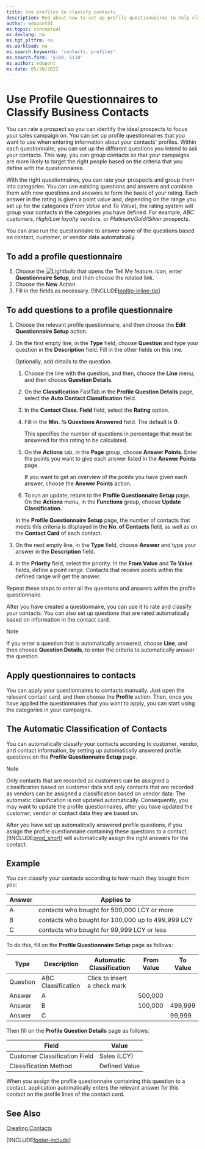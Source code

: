 ```yaml
---
title: Use profiles to classify contacts
description: Red about how to set up profile questionnaires to help classify your business contacts' profiles.
author: edupont04
ms.topic: conceptual
ms.devlang: na
ms.tgt_pltfrm: na
ms.workload: na
ms.search.keywords: 'contacts, profiles'
ms.search.form: '5109, 5110'
ms.author: edupont
ms.date: 05/20/2022
---
```


# <a name="use-profile-questionnaires-to-classify-business-contacts"></a><a name="use-profile-questionnaires-to-classify-business-contacts"></a>Use Profile Questionnaires to Classify Business Contacts

You can rate a prospect so you can identify the ideal prospects to focus your sales campaign on. You can set up profile questionnaires that you want to use when entering information about your contacts' profiles. Within each questionnaire, you can set up the different questions you intend to ask your contacts. This way, you can group contacts so that your campaigns are more likely to target the right people based on the criteria that you define with the questionnaires.  

With the right questionnaires, you can rate your prospects and group them into categories. You can use existing questions and answers and combine them with new questions and answers to form the basis of your rating. Each answer in the rating is given a point value and, depending on the range you set up for the categories (*From Value* and *To Value*), the rating system will group your contacts in the categories you have defined. For example, *ABC* customers, *High/Low loyalty* vendors, or *Platinum/Gold/Silver* prospects.  

You can also run the questionnaire to answer some of the questions based on contact, customer, or vendor data automatically.  

## <a name="to-add-a-profile-questionnaire"></a><a name="to-add-a-profile-questionnaire"></a>To add a profile questionnaire

1. Choose the ![Lightbulb that opens the Tell Me feature.](media/ui-search/search_small.png "Tell me what you want to do") icon, enter **Questionnaire Setup**, and then choose the related link.  
2. Choose the **New** Action.  
3. Fill in the fields as necessary. [!INCLUDE[tooltip-inline-tip](includes/tooltip-inline-tip_md.md)]  

## <a name="to-add-questions-to-a-profile-questionnaire"></a><a name="to-add-questions-to-a-profile-questionnaire"></a>To add questions to a profile questionnaire

1. Choose the relevant profile questionnaire, and then choose the **Edit Questionnaire Setup** action.  
2. On the first empty line, in the **Type** field, choose **Question** and type your question in the **Description** field. Fill in the other fields on this line.  

    Optionally, add details to the question.

    1. Choose the line with the question, and then, choose the **Line** menu, and then choose **Question Details**.  

    2. On the **Classification** FastTab in the **Profile Question Details** page, select the **Auto Contact Classification** field.  

    3. In the **Contact Class. Field** field, select the **Rating** option.  

    4. Fill in the **Min. % Questions Answered** field. The default is **0**.  

        This specifies the number of questions in percentage that must be answered for this rating to be calculated.

    5. On the **Actions** tab, in the **Page** group, choose **Answer Points**. Enter the points you want to give each answer listed in the **Answer Points** page.

        If you want to get an overview of the points you have given each answer, choose the **Answer Points** action.

    6. To run an update, return to the **Profile Questionnaire Setup** page. On the **Actions** menu, in the **Functions** group, choose **Update Classification**.

    In the **Profile Questionnaire Setup** page, the number of contacts that meets this criteria is displayed in the **No. of Contacts** field, as well as on the **Contact Card** of each contact.

3. On the next empty line, in the **Type** field, choose **Answer** and type your answer in the **Description** field.  
4. In the **Priority** field, select the priority. In the **From Value** and **To Value** fields, define a point range. Contacts that receive points within the defined range will get the answer.  

Repeat these steps to enter all the questions and answers within the profile questionnaire.

After you have created a questionnaire, you can use it to rate and classify your contacts. You can also set up questions that are rated automatically based on information in the contact card.  

> [!NOTE]
> If you enter a question that is automatically answered, choose **Line**, and then choose **Question Details**, to enter the criteria to automatically answer the question.

## <a name="apply-questionnaires-to-contacts"></a><a name="apply-questionnaires-to-contacts"></a>Apply questionnaires to contacts

You can apply your questionnaires to contacts manually. Just open the relevant contact card, and then choose the **Profile** action. Then, once you have applied the questionnaires that you want to apply, you can start using the categories in your campaigns.  

## <a name="the-automatic-classification-of-contacts"></a><a name="the-automatic-classification-of-contacts"></a>The Automatic Classification of Contacts

You can automatically classify your contacts according to customer, vendor, and contact information, by setting up automatically answered profile questions on the **Profile Questionnaire Setup** page.  

> [!NOTE]
> Only contacts that are recorded as customers can be assigned a classification based on customer data and only contacts that are recorded as vendors can be assigned a classification based on vendor data. The automatic classification is not updated automatically. Consequently, you may want to update the profile questionnaires, after you have updated the customer, vendor or contact data they are based on.  

After you have set up automatically answered profile questions, if you assign the profile questionnaire containing these questions to a contact, [!INCLUDE[prod_short](includes/prod_short.md)] will automatically assign the right answers for the contact.  

## <a name="example"></a><a name="example"></a>Example

You can classify your contacts according to how much they bought from you:

|Answer|Applies to|
|--- |--- |
|A|contacts who bought for 500,000 LCY or more|
|B|contacts who bought for 100,000 up to 499,999 LCY|
|C|contacts who bought for 99,999 LCY or less|

To do this, fill on the **Profile Questionnaire Setup** page as follows:

| Type     | Description        | Automatic Classification     | From Value | To Value |
|----------|--------------------|------------------------------|------------|----------|
| Question | ABC Classification | Click to insert a check mark |            |          |
| Answer   | A                  |                              | 500,000    |          |
| Answer   | B                  |                              | 100,000    | 499,999  |
| Answer   | C                  |                              |            | 99,999   |

Then fill on the **Profile Question Details** page as follows:

| Field                         | Value         |
|-------------------------------|---------------|
| Customer Classification Field | Sales (LCY)   |
| Classification Method         | Defined Value |

When you assign the profile questionnaire containing this question to a contact, application automatically enters the relevant answer for this contact on the profile lines of the contact card.

## <a name="see-also"></a><a name="see-also"></a>See Also

[Creating Contacts](marketing-create-contact-companies.md)  


[!INCLUDE[footer-include](includes/footer-banner.md)]
